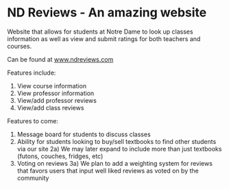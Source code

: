 # ND Reviews - An amazing website
Website that allows for students at Notre Dame to look up classes information as well as view and submit ratings for both teachers and courses. 

Can be found at www.ndreviews.com

Features include:
  1) View course information
  2) View professor information
  3) View/add professor reviews
  4) View/add class reviews


Features to come:
  1) Message board for students to discuss classes
  2) Ability for students looking to buy/sell textbooks to find other students via our site
      2a) We may later expand to include more than just textbooks (futons, couches, fridges, etc)
  3) Voting on reviews
      3a) We plan to add a weighting system for reviews that favors users that input well liked reviews as voted on by the community


